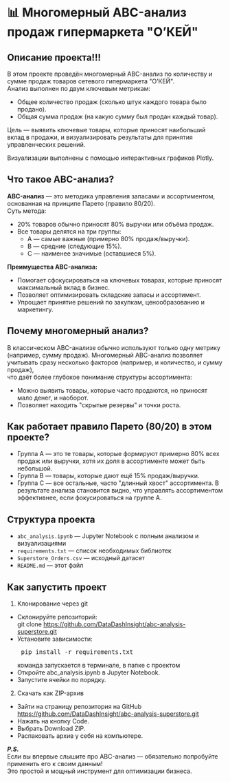 # 📊 Многомерный ABC-анализ продаж гипермаркета "О’КЕЙ"

## Описание проекта!!!  

В этом проекте проведён многомерный ABC-анализ по количеству и сумме продаж товаров сетевого гипермаркета "О’КЕЙ".  
Анализ выполнен по двум ключевым метрикам:  
- Общее количество продаж (сколько штук каждого товара было продано).    
- Общая сумма продаж (на какую сумму был продан каждый товар).  

Цель — выявить ключевые товары, которые приносят наибольший вклад в продажи, и визуализировать результаты
для принятия управленческих решений.  

Визуализации выполнены с помощью интерактивных графиков Plotly.

## Что такое ABC-анализ?  
**ABC-анализ** — это методика управления запасами и ассортиментом, основанная на принципе Парето (правило 80/20).  
Суть метода:  
- 20% товаров обычно приносят 80% выручки или объёма продаж.
- Все товары делятся на три группы:  
  - A — самые важные (примерно 80% продаж/выручки).  
  - B — средние (следующие 15%).  
  - C — наименее значимые (оставшиеся 5%).  

**Преимущества ABC-анализа:**  
- Помогает сфокусироваться на ключевых товарах, которые приносят максимальный вклад в бизнес.
- Позволяет оптимизировать складские запасы и ассортимент.
- Упрощает принятие решений по закупкам, ценообразованию и маркетингу.

## Почему многомерный анализ?  
В классическом ABC-анализе обычно используют только одну метрику (например, сумму продаж).
Многомерный ABC-анализ позволяет учитывать сразу несколько факторов (например, и количество, и сумму продаж),  
что даёт более глубокое понимание структуры ассортимента:  
- Можно выявить товары, которые часто продаются, но приносят мало денег, и наоборот.
- Позволяет находить "скрытые резервы" и точки роста.

## Как работает правило Парето (80/20) в этом проекте?  
- Группа A — это те товары, которые формируют примерно 80% всех продаж или выручки, хотя их
  доля в ассортименте может быть небольшой.
- Группа B — товары, которые дают ещё 15% продаж/выручки.
- Группа C — все остальные, часто "длинный хвост" ассортимента.
В результате анализа становится видно, что управлять ассортиментом эффективнее, если фокусироваться на группе A.

## Структура проекта  
- `abc_analysis.ipynb` — Jupyter Notebook с полным анализом и визуализациями
- `requirements.txt` — список необходимых библиотек  
- `Superstore_Orders.csv` — исходный датасет
- `README.md` — этот файл  

## Как запустить проект  
1. Клонирование через git  
- Склонируйте репозиторий:  
  </pre> git clone https://github.com/DataDashInsight/abc-analysis-superstore.git </pre>
- Установите зависимости:  
  <pre> pip install -r requirements.txt </pre>   
  команда запускается в терминале, в папке с проектом     
- Откройте abc_analysis.ipynb в Jupyter Notebook.
- Запустите ячейки по порядку.

2. Скачать как ZIP-архив
- Зайти на страницу репозитория на GitHub https://github.com/DataDashInsight/abc-analysis-superstore.git
- Нажать на кнопку Code.
- Выбрать Download ZIP.
- Распаковать архив у себя на компьютере.

***P.S.***   
Если вы впервые слышите про ABC-анализ — обязательно попробуйте применить его к своим данным!  
Это простой и мощный инструмент для оптимизации бизнеса.

    
